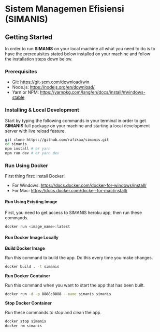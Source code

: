 # Sistem Managemen Efisiensi (SIMANIS)

## Getting Started

In order to run **SIMANIS** on your local machine all what you need to do is to have the prerequisites stated below installed on your machine and follow the installation steps down below.

### Prerequisites
  - Git: https://git-scm.com/download/win
  - Node.js: https://nodejs.org/en/download/
  - Yarn or NPM: https://yarnpkg.com/lang/en/docs/install/#windows-stable

### Installing & Local Development

Start by typing the following commands in your terminal in order to get **SIMANIS** full package on your machine and starting a local development server with live reload feature.

```bash
git clone https://github.com/rafikaa/simanis.git
cd simanis
npm install # or yarn
npm run dev # or yarn dev
```

### Run Using Docker

First thing first: install Docker!

- For Windows: https://docs.docker.com/docker-for-windows/install/
- For Mac: https://docs.docker.com/docker-for-mac/install/

#### Run Using Existing Image

First, you need to get access to SIMANIS heroku app, then run these commands.
```bash
docker run <image_name>:latest
```

#### Run Docker Image Locally

**Build Docker Image**

Run this command to build the app. Do this every time you make changes.

```bash
docker build . -t simanis
```

**Run Docker Container**

Run this command when you want to start the app that has been built.

```bash
docker run -d -p 8888:8888 --name simanis simanis
```

**Stop Docker Container**

Run these commands to stop and clean the app.

```bash
docker stop simanis
docker rm simanis
```